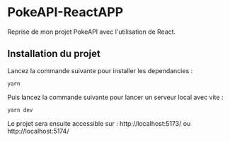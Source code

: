 # PokeAPI-ReactAPP

Reprise de mon projet PokeAPI avec l'utilisation de React.

## Installation du projet

Lancez la commande suivante pour installer les dependancies :

```bash
yarn
```

Puis lancez la commande suivante pour lancer un serveur local avec vite :

```bash
yarn dev
```

Le projet sera ensuite accessible sur : http://localhost:5173/ ou http://localhost:5174/

